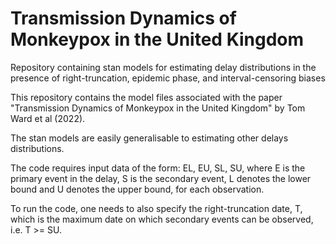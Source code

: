# Transmission Dynamics of Monkeypox in the United Kingdom
 Repository containing stan models for estimating delay distributions in the presence of right-truncation, epidemic phase, and interval-censoring biases


This repository contains the model files associated with the paper "Transmission Dynamics of Monkeypox in the United Kingdom" by Tom Ward et al (2022).

The stan models are easily generalisable to estimating other delays distributions.

The code requires input data of the form: EL, EU, SL, SU, where E is the primary event in the delay, S is the secondary event, L denotes the lower bound and U denotes the upper bound, for each observation.

To run the code, one needs to also specify the right-truncation date, T, which is the maximum date on which secondary events can be observed, i.e. T >= SU.  
